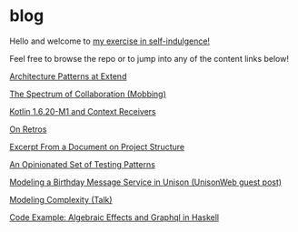 # blog

Hello and welcome to [my exercise in self-indulgence!](ABOUT.md)

Feel free to browse the repo or to jump into any of the content links below!

[Architecture Patterns at Extend](blog/architecture-patterns-at-extend/readme.md)

[The Spectrum of Collaboration (Mobbing)](blog/mobbing/mobbing.md)

[Kotlin 1.6.20-M1 and Context Receivers](blog/kotlin_1.6.2/README.md)

[On Retros](blog/on_retros/README.md)

[Excerpt From a Document on Project Structure](blog/excerpt_from_a_document_on_project_structure/README.md)

[An Opinionated Set of Testing Patterns](blog/an_opinionated_set_of_testing_patterns/README.md)

[Modeling a Birthday Message Service in Unison (UnisonWeb guest post)](https://www.unisonweb.org/2021/08/20/birthday-kata/)

[Modeling Complexity (Talk)](https://www.youtube.com/watch?v=nEGIfvxK8Uo)

[Code Example: Algebraic Effects and Graphql in Haskell](https://github.com/morpheusgraphql/morpheus-graphql/tree/master/examples/scotty-freer-simple)

